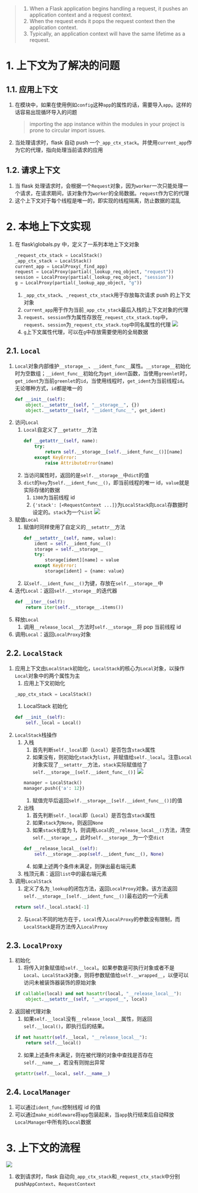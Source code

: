 > 1. When a Flask application begins handling a request, it pushes an application context and a request context.
> 2. When the request ends it pops the request context then the application context.
> 3. Typically, an application context will have the same lifetime as a request.

# 1. 上下文为了解决的问题

## 1.1. 应用上下文

1.  在模块中，如果在使用例如`config`这种`app`的属性的话，需要导入`app`。这样的话容易出现循环导入的问题
    > importing the app instance within the modules in your project is prone to circular import issues.
2.  当处理请求时，flask 自动 push 一个`_app_ctx_stack`。并使用`current_app`作为它的代理，指向处理当前请求的应用

## 1.2. 请求上下文

1.  当 flask 处理请求时，会根据一个`Request`对象，因为`worker`一次只能处理一个请求，在请求期间，该对象作为`worker`的全局数据。`request`作为它的代理
2.  这个上下文对于每个线程是唯一的，即实现的线程隔离，防止数据的混乱

# 2. 本地上下文实现

1.  在 flask\globals.py 中，定义了一系列本地上下文对象
    ```python
    _request_ctx_stack = LocalStack()
    _app_ctx_stack = LocalStack()
    current_app = LocalProxy(_find_app)
    request = LocalProxy(partial(_lookup_req_object, "request"))
    session = LocalProxy(partial(_lookup_req_object, "session"))
    g = LocalProxy(partial(_lookup_app_object, "g"))
    ```
    1.  `_app_ctx_stack`、`_request_ctx_stack`用于存放每次请求 push 的上下文对象
    2.  `current_app`用于作为当前`_app_ctx_stack`最后入栈的上下文对象的代理
    3.  `request`、`session`作为属性存放在`_request_ctx_stack.top`中，`request`、`session`为`_request_ctx_stack.top`中同名属性的代理
        ![](./images/request和session.png)
    4.  `g`上下文属性代理，可以在`g`中存放需要使用的全局数据

## 2.1. `Local`

1.  `Local`对象内部维护`__storage__`、`__ident_func__`属性。`__storage__`初始化时为空数组；`__ident_func__`初始化为`get_ident`函数，当使用`greenlet`时，`get_ident`为当前`greenlet`的`id`，当使用线程时，`get_ident`为当前线程`id`。无论哪种方式，`id`都是唯一的
    ```python
    def __init__(self):
        object.__setattr__(self, "__storage__", {})
        object.__setattr__(self, "__ident_func__", get_ident)
    ```
2.  访问`Local`
    1.  `Local`自定义了`__getattr__`方法
        ```python
        def __getattr__(self, name):
            try:
                return self.__storage__[self.__ident_func__()][name]
            except KeyError:
                raise AttributeError(name)
        ```
    2.  当访问属性时，返回的是`self.__storage__`中`dict`的值
    3.  `dict`的`key`为`self.__ident_func__()`，即当前线程的唯一 id，`value`就是实际存储的数据
        1.  `1380`为当前线程 id
        2.  `{'stack': [<RequestContext ...]}`为`LocalStack`向`Local`存数据时设定的。`stack`为一个`List`
            ![](./images/__storage__.png)
3.  赋值`Local`
    1.  赋值时同样使用了自定义的`__setattr__`方法
        ```python
        def __setattr__(self, name, value):
            ident = self.__ident_func__()
            storage = self.__storage__
            try:
                storage[ident][name] = value
            except KeyError:
                storage[ident] = {name: value}
        ```
    2.  以`self.__ident_func__()`为键，存放在`self.__storage__`中
4.  迭代`Local`：返回`self.__storage__`的迭代器
    ```python
    def __iter__(self):
        return iter(self.__storage__.items())
    ```
5.  释放`Local`
    1.  调用`__release_local__`方法时`self.__storage__`将 pop 当前线程 id
6.  调用`Local`：返回`LocalProxy`对象

## 2.2. `LocalStack`

1.  应用上下文由`LocalStack`初始化，`LocalStack`的核心为`Local`对象，以操作`Local`对象中的两个属性为主
    1. 应用上下文初始化
    ```python
    _app_ctx_stack = LocalStack()
    ```
    1. LocalStack 初始化
    ```python
    def __init__(self):
        self._local = Local()
    ```
2.  `LocalStack`栈操作
    1.  入栈
        1.  首先判断`self._local`即（`Local`）是否包含`stack`属性
        2.  如果没有，则初始化`stack`为`list`，并赋值给`self._local`。注意`Local`对象实现了`__setattr__`方法，`stack`实际赋值给了`self.__storage__[self.__ident_func__()]`
            ![](./images/LocalStack入栈.jpg)
        ```python
        manager = LocalStack()
        manager.push({'a': 12})
        ```
        1.  赋值完毕后返回`self.__storage__[self.__ident_func__()]`的值
    2.  出栈
        1. 首先判断`self._local`即（`Local`）是否包含`stack`属性
        2. 如果`stack`为`None`，则返回`None`
        3. 如果`stack`长度为 1，则调用`Local`的`__release_local__()`方法，清空`self.__storage__`，此时`self.__storage__`为一个空`dict`
        ```python
        def __release_local__(self):
            self.__storage__.pop(self.__ident_func__(), None)
        ```
        4. 如果上述两个条件未满足，则弹出最右端元素
    3.  栈顶元素：返回`list`中的最右端元素
3.  调用`LocalStack`
    1.  定义了名为`_lookup`的闭包方法，返回`LocalProxy`对象。该方法返回`self.__storage__[self.__ident_func__()]`最右边的一个元素
    ```python
    return self._local.stack[-1]
    ```
    2.  与`Local`不同的地方在于，`Local`传入`LocalProxy`的参数没有限制，而`LocalStack`是将方法传入`LocalProxy`

## 2.3. `LocalProxy`

1.  初始化
    1.  将传入对象赋值给`self.__local`。如果参数是可执行对象或者不是`Local`、`LocalStack`对象，则将参数赋值给`self.__wrapped__`，以便可以访问未被装饰器装饰的原始对象
    ```python
    if callable(local) and not hasattr(local, "__release_local__"):
        object.__setattr__(self, "__wrapped__", local)
    ```
2.  返回被代理对象
    1.  如果`self.__local`没有`__release_local__`属性，则返回`self.__local()`，即执行后的结果。
    ```python
    if not hasattr(self.__local, "__release_local__"):
        return self.__local()
    ```
    2.  如果上述条件未满足，则在被代理的对象中查找是否存在`self.__name__`，若没有则抛出异常
    ```python
    getattr(self.__local, self.__name__)
    ```

## 2.4. `LocalManager`

1. 可以通过`ident_func`控制线程 id 的值
2. 可以通过`make_middleware`将`app`包装起来，当`app`执行结束后自动释放`LocalManager`中所有的`Local`数据

# 3. 上下文的流程

![](./images/flask上下文流程.jpg)

1.  收到请求时，flask 自动向`_app_ctx_stack`和`_request_ctx_stack`中分别 push`AppContext`、`RequestContext`
